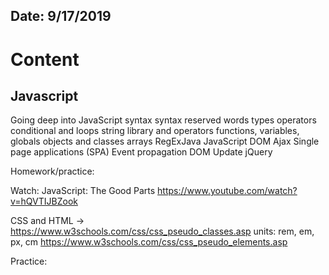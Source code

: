 ## Date: 9/17/2019

# Content

## Javascript
Going deep into JavaScript syntax 
    syntax
    reserved words
    types
    operators
    conditional and loops
    string library and operators
    functions, variables, globals
    objects and classes
    arrays
    RegExJava
    JavaScript DOM
    Ajax 
    Single page applications (SPA)
    Event propagation
    DOM Update
    jQuery

Homework/practice:

Watch: JavaScript: The Good Parts
https://www.youtube.com/watch?v=hQVTIJBZook


CSS and HTML -> https://www.w3schools.com/css/css_pseudo_classes.asp
                units: rem, em, px, cm
				https://www.w3schools.com/css/css_pseudo_elements.asp


Practice: 

